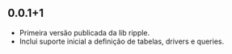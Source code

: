 ## 0.0.1+1
- Primeira versão publicada da lib ripple.
- Inclui suporte inicial a definição de tabelas, drivers e queries.
